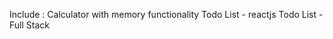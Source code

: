 Include : Calculator with memory functionality
          Todo List - reactjs
          Todo List - Full Stack
